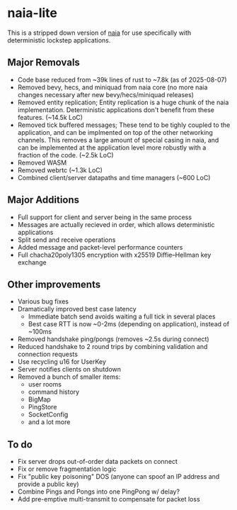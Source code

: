 # naia-lite

This is a stripped down version of [naia](https://github.com/naia-lib/naia) for
use specifically with deterministic lockstep applications.

## Major Removals

* Code base reduced from ~39k lines of rust to ~7.8k (as of 2025-08-07)
* Removed bevy, hecs, and miniquad from naia core (no more naia changes necessary
  after new bevy/hecs/miniquad releases)
* Removed entity replication; Entity replication is a huge chunk of the naia
  implementation. Deterministic applications don't benefit from these features.
  (~14.5k LoC)
* Removed tick buffered messages; These tend to be tighly coupled to the
  application, and can be implmented on top of the other networking channels. This
  removes a large amount of special casing in naia, and can be implemented
  at the application level more robustly with a fraction of the code. (~2.5k LoC)
* Removed WASM
* Removed webrtc (~1.3k LoC)
* Combined client/server datapaths and time managers (~600 LoC)

## Major Additions

* Full support for client and server being in the same process
* Messages are actually recieved in order, which allows deterministic applications
* Split send and receive operations
* Added message and packet-level performance counters
* Full chacha20poly1305 encryption with x25519 Diffie–Hellman key exchange

## Other improvements

* Various bug fixes
* Dramatically improved best case latency
	* Immediate batch send avoids waiting a full tick in several places
	* Best case RTT is now ~0-2ms (depending on application), instead of ~100ms
* Removed handshake ping/pongs (removes ~2.5s during connect)
* Reduced handshake to 2 round trips by combining validation and connection requests
* Use recycling u16 for UserKey
* Server notifies clients on shutdown
* Removed a bunch of smaller items:
	* user rooms
	* command history
	* BigMap
	* PingStore
	* SocketConfig
	* and a lot more

## To do

* Fix server drops out-of-order data packets on connect
* Fix or remove fragmentation logic
* Fix "public key poisoning" DOS (anyone can spoof an IP address and provide a public key)
* Combine Pings and Pongs into one PingPong w/ delay?
* Add pre-emptive multi-transmit to compensate for packet loss